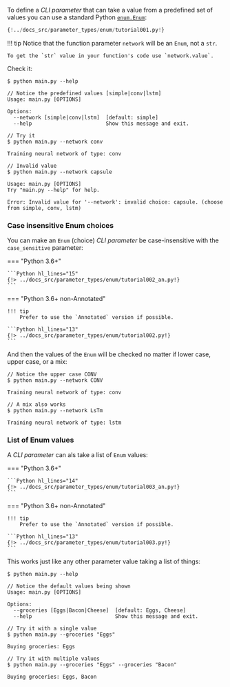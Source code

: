 To define a *CLI parameter* that can take a value from a predefined set of values you can use a standard Python <a href="https://docs.python.org/3/library/enum.html" class="external-link" target="_blank">`enum.Enum`</a>:

```Python hl_lines="1  6 7 8 9  12 13"
{!../docs_src/parameter_types/enum/tutorial001.py!}
```

!!! tip
    Notice that the function parameter `network` will be an `Enum`, not a `str`.

    To get the `str` value in your function's code use `network.value`.

Check it:

<div class="termy">

```console
$ python main.py --help

// Notice the predefined values [simple|conv|lstm]
Usage: main.py [OPTIONS]

Options:
  --network [simple|conv|lstm]  [default: simple]
  --help                        Show this message and exit.

// Try it
$ python main.py --network conv

Training neural network of type: conv

// Invalid value
$ python main.py --network capsule

Usage: main.py [OPTIONS]
Try "main.py --help" for help.

Error: Invalid value for '--network': invalid choice: capsule. (choose from simple, conv, lstm)
```

</div>

### Case insensitive Enum choices

You can make an `Enum` (choice) *CLI parameter* be case-insensitive with the `case_sensitive` parameter:

=== "Python 3.6+"

    ```Python hl_lines="15"
    {!> ../docs_src/parameter_types/enum/tutorial002_an.py!}
    ```

=== "Python 3.6+ non-Annotated"

    !!! tip
        Prefer to use the `Annotated` version if possible.

    ```Python hl_lines="13"
    {!> ../docs_src/parameter_types/enum/tutorial002.py!}
    ```

And then the values of the `Enum` will be checked no matter if lower case, upper case, or a mix:

<div class="termy">

```console
// Notice the upper case CONV
$ python main.py --network CONV

Training neural network of type: conv

// A mix also works
$ python main.py --network LsTm

Training neural network of type: lstm
```

</div>


### List of Enum values

A *CLI parameter* can als take a list of `Enum` values:

=== "Python 3.6+"

    ```Python hl_lines="14"
    {!> ../docs_src/parameter_types/enum/tutorial003_an.py!}
    ```

=== "Python 3.6+ non-Annotated"

    !!! tip
        Prefer to use the `Annotated` version if possible.

    ```Python hl_lines="13"
    {!> ../docs_src/parameter_types/enum/tutorial003.py!}
    ```

This works just like any other parameter value taking a list of things:

<div class="termy">


```console
$ python main.py --help

// Notice the default values being shown
Usage: main.py [OPTIONS]

Options:
  --groceries [Eggs|Bacon|Cheese]  [default: Eggs, Cheese]
  --help                           Show this message and exit.

// Try it with a single value
$ python main.py --groceries "Eggs"

Buying groceries: Eggs

// Try it with multiple values
$ python main.py --groceries "Eggs" --groceries "Bacon"

Buying groceries: Eggs, Bacon
```

</div>
